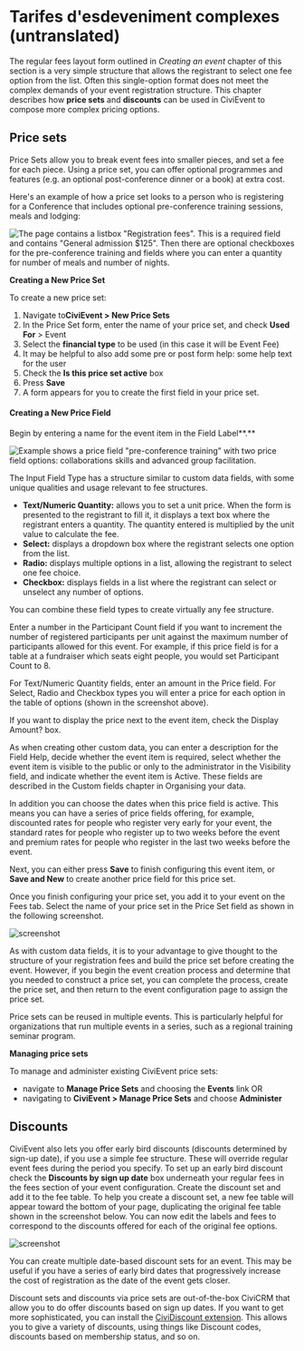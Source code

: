 # Tarifes d'esdeveniment complexes (untranslated)

The regular fees layout form outlined in *Creating an event* chapter of
this section is a very simple structure that allows the registrant to
select one fee option from the list. Often this single-option format
does not meet the complex demands of your event registration structure.
This chapter describes how **price sets** and **discounts** can be used
in CiviEvent to compose more complex pricing options.

## Price sets

Price Sets allow you to break event fees into smaller pieces, and set a
fee for each piece. Using a price set, you can offer optional programmes
and features (e.g. an optional post-conference dinner or a book) at
extra cost.

Here's an example of how a price set looks to a person who is
registering for a Conference that includes optional pre-conference
training sessions, meals and lodging:

![The page contains a listbox "Registration fees". This is a required field and contains "General admission $125". Then there are optional checkboxes for the pre-conference training and fields where you can enter a quantity for number of meals and number of nights.](/img/CiviCRM_update-CiviEvent-PriceSetRegistration-en.png "PriceSetRegistration")

**Creating a New Price Set**

To create a new price set:

1.  Navigate to**CiviEvent > New Price Sets**
2.  In the Price Set form, enter the name of your price set, and check
    **Used For** > Event
3.  Select the **financial type** to be used (in this case it will be
    Event Fee)
4.  It may be helpful to also add some pre or post form help: some help
    text for the user
5.  Check the **Is this price set active** box  
6.  Press **Save**
7.  A form appears for you to create the first field in your price set.

#### Creating a New Price Field

Begin by entering a name for the event item in the Field Label**.**

![Example shows a price field "pre-conference training" with two price field options: collaborations skills and advanced group facilitation.](/img/event_price_set_v3.png)

The Input Field Type has a structure similar to custom data fields, with
some unique qualities and usage relevant to fee structures.

-   **Text/Numeric Quantity:** allows you to set a unit price. When the
    form is presented to the registrant to fill it, it displays a text
    box where the registrant enters a quantity. The quantity entered is
    multiplied by the unit value to calculate the fee.
-   **Select:** displays a dropdown box where the registrant selects one
    option from the list.
-   **Radio:** displays multiple options in a list, allowing the
    registrant to select one fee choice.
-   **Checkbox:** displays fields in a list where the registrant can
    select or unselect any number of options.

You can combine these field types to create virtually any fee structure.

Enter a number in the Participant Count field if you want to increment
the number of registered participants per unit against the maximum
number of participants allowed for this event. For example, if this
price field is for a table at a fundraiser which seats eight people, you
would set Participant Count to 8.

For Text/Numeric Quantity fields, enter an amount in the Price field.
For Select, Radio and Checkbox types you will enter a price for each
option in the table of options (shown in the screenshot above).

If you want to display the price next to the event item, check the
Display Amount? box.

As when creating other custom data, you can enter a description for the
Field Help, decide whether the event item is required, select whether
the event item is visible to the public or only to the administrator in
the Visibility field, and indicate whether the event item is Active.
These fields are described in the Custom fields chapter in Organising
your data.

In addition you can choose the dates when this price field is active.
This means you can have a series of price fields offering, for example,
discounted rates for people who register very early for your event, the
standard rates for people who register up to two weeks before the event
and premium rates for people who register in the last two weeks before
the event.

Next, you can either press **Save** to finish configuring this event
item, or **Save and New** to create another price field for this price
set.

Once you finish configuring your price set, you add it to your event on
the Fees tab. Select the name of your price set in the Price Set
field as shown in the following screenshot.

![screenshot](/img/CiviCRM_update-CiviEvent-PriceSetEvent-en.png "PriceSetEvent")

As with custom data fields, it is to your advantage to give thought to
the structure of your registration fees and build the price set before
creating the event. However, if you begin the event creation process and
determine that you needed to construct a price set, you can complete the
process, create the price set, and then return to the event
configuration page to assign the price set.

Price sets can be reused in multiple events. This is particularly
helpful for organizations that run multiple events in a series, such as
a regional training seminar program.

**Managing price sets**

To manage and administer existing CiviEvent price sets:

-   navigate to **Manage Price Sets** and choosing the **Events** link
    OR
-   navigating to **CiviEvent > Manage Price Sets** and
    choose **Administer**

## Discounts

CiviEvent also lets you offer early bird discounts (discounts determined
by sign-up date), if you use a simple fee structure. These will override
regular event fees during the period you specify. To set up an early
bird discount check the **Discounts by sign up date** box underneath
your regular fees in the fees section of your event configuration.
Create the discount set and add it to the fee table. To help you create
a discount set, a new fee table will appear toward the bottom of your
page, duplicating the original fee table shown in the screenshot below.
You can now edit the labels and fees to correspond to the discounts
offered for each of the original fee options.

![screenshot](/img/CiviCRM-CiviEvent-CDiscount-en.png)

You can create multiple date-based discount sets for an event. This may
be useful if you have a series of early bird dates that progressively
increase the cost of registration as the date of the event gets closer.

Discount sets and discounts via price sets are out-of-the-box CiviCRM
that allow you to do offer discounts based on sign up dates. If you want
to get more sophisticated, you can install the [CiviDiscount extension](https://civicrm.org/extensions/cividiscount).
This allows you to give a variety of discounts, using things like
Discount codes, discounts based on membership status, and so on. 
